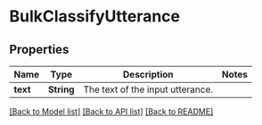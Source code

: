 # BulkClassifyUtterance

## Properties

Name | Type | Description | Notes
------------ | ------------- | ------------- | -------------
**text** | **String** | The text of the input utterance. | 

[[Back to Model list]](../README.md#documentation-for-models) [[Back to API list]](../README.md#documentation-for-api-endpoints) [[Back to README]](../README.md)


